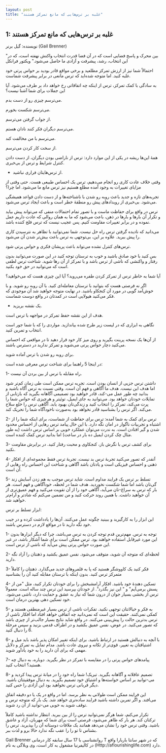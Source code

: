 ```yaml
---
layout: post
title: "غلبه بر ترس‌هایی که مانع تمرکز هستند"
---
```

1: غلبه بر ترس‌هایی که مانع تمرکز هستند
---------------------------------------

نویسنده: گیل برنر (Gail Brenner)

"بین محرک و پاسخ فضایی است که در آن فضا قدرت انتخاب واکنش نهفته است، که
در این انتخاب، رشد، پیشرفت و آزادی ما حاصل می‌شود." ویکتور فرانکل

احتمالاً شما نیز از ارزش تمرکز مطلعید و برخی مواقع قادر بودید بر حواس
پرتی خود غلبه کنید. اما متوجه شده‌اید که ترس مانعی در برابر پیشرفت
شماست.

به سادگی با کمک تمرکز، ترس از اینکه چه اتفاقاتی رخ خواهد داد بر طرف
می‌شود. آیا این جملات برای شما آشنا نیست؟

می‌ترسم چیزی رو از دست بدم.

می‌ترسم شکست بخورم.

از جواب گرفتن می‌ترسم.

می‌ترسم دیگران فکر کنند نادان هستم.

می‌ترسم با من مخالفت کند.

از سخت کار کردن می‌ترسم.

همهٔ این‌ها ریشه در یکی از این موارد دارد: ترس از ناراضی بودن دیگران، از
دست دادن کنترل شرایط و ترس از بی‌خبری.

- از ترس‌هایتان فراری نباشید.

وقتی خلاف عادت کاری رو انجام می‌دهیم، ترس یک احساس طبیعی هست. حتی وقتی
از مزایای تغییرات به وجود آمده مطلع هستیم نیز ترس مانع ما می‌شود. اما
چرا؟

تجربه‌های تازه و جدید باعث روبه رو شدن با ناشناخته‌ها و از دست دادن
قواعد همیشگی می‌شود. بی‌خبری از رویدادهای پیش رو منطقهٔ خطر است و باعث
ایجاد ترس می‌شود.

ترس در واقع برای حفاظت ماست و با تصور تمام احتمالات منفی که می‌تواند پیش
بیاید و تکرار آن بارها و بارها در ذهن، باعث می‌شود که ما به همان روالی
که عادت داریم عمل نموده و در برابر تغییرات مقاومت کنیم. پس عجیب نیست که
ترس فلج کننده باشد.

می‌دانید که نادیده گرفتن ترس راه حل نیست. شما نمی‌توانید با تظاهر به
نترسیدن کاری را پیش ببرید. علاوه بر این، بی‌توجهی به ترس باعث بیش‌تر شدن
آن می‌شود.

ترس‌های کنترل نشده می‌تواند باعث پریشان فکری و حواس پرتی شود.

بس کنید با خود صادق باشید و خوب به ترستان توجه کنید در این صورت
می‌توانید بدون رفتار و واکنشی که ناشی از ترس باشد و با تمرکز از آن رها
شوید. شناخت ترس لطفی است که می‌توانید در حق خود بکنید.

آیا شما به خاطر ترس از تمرکز کردن طفره می‌روید؟ آیا این چیزی هست که
می‌خواهید؟

اگر نه فرصتی هست که بتوانید با ترستان معامله‌ای کنید. با آن روبه رو
شوید. و با خوش‌آمد گویی در مورد آن کنجکاو باشید. در نهایت متوجه خواهید
شد آن موجودی که فکر می‌کنید هیولایی است در کمدتان در واقع دوست شماست.

- یک نقشه بریزید.

هدف از این نقشه حفظ تمرکز در مواجهه با ترس است.

نگاهی به ابزاری که در لیست زیر طرح شده بیاندازید. مواردی را که با شما
جور است انتخاب و تمرین کنید.

از آن‌ها یک نسخه پرینت بگیرید و روی میز کار خود قرار دهید تا در مواقعی
که احساس می‌کنید دچار حواس پرتی می‌شوید و تمرکز ندارید در دسترس باشند.

برای روبه رو شدن با ترس آماده شوید.

در اینجا 5 راهنما برای شناخت ترس معرفی شده است:

1- راه مقابله با ترس از بین بردن آن نیست.

داشتن ترس جزیی از انسان بودن است. تجربه ترس ممکن است طی زمان کم‌تر شود
اما هدف این نیست. هدف ما آگاهی و فهم آن است. وقتی نسبت به ترس آگاه باشید
و بدانید چه طور عمل می-کند، قادر خواهید بود تصمیمی آگاهانه بگیرید که
بازتابی از تمایلات خودتان خواهد بود. می‌توانید به جای ایمیل، توئیتر و
هرچیزی که حواس شما را پرت می‌کند، تمرکز را انتخاب کنید و زندگی‌تان بهبود
یابد. آگاهی ترس را خلع سلاح می‌کند. اگر ترس را بشناسید قادر نخواهد بود
به‌صورت ناخودآگاه شما را تحریک کند.

2- ترس برای کمک به شما آمده: ترس برای حفاظت از شماست، برای اینکه شما را
از اشتباه و تجربیات ناگوار در امان نگه دارد. با این حال پیامد ترس رهایی
از احساس محدود شدن و گیر افتادن است. به ندرت می‌توان عملکرد خوبی بر اساس
ترس داشت (به طور مثال چک کردن ایمیل ده بار در ساعت) اما بدانید ترس کمک
کننده است.

3- برای کشف ترس با نگرش باز، کنجکاوی و محبت رفتار کنید. در برابرش مقاومت
نکنید.

4- آنقدر که تصور می‌کنید تجربهٔ ترس بد نیست. تجربهٔ ترس فقط مجموعه‌ای از
افکار ذهنی و احساس فیزیکی است و یادتان باشد آگاهی و شناخت این احساس راه
رهایی از آن است.

5- تسلط بر ترس یک فرایند مداوم است. شاید ترس موجب به هم زدن آسایش زند
گی‌تان باشد اما شما شکست نخوردید. هدف شما در لحظه، خودآگاهی و فهم است.
هر بار که ترس به سراغ-تان می‌آید، آگاهی خود را از آن تقویت می‌کنید و فهم
عمیق‌تری از آن خواهید داشت. با همین روند حرکت کنید و من تضمین می‌کنم که
شادتر و آرام‌تر خواهید شد.

ابزار تسلط بر ترس:

این ابزار را به کارگیرید و ببینید چگونه عمل می‌کنند. آن‌ها را یادداشت
کرده و در جیب خود نگه دارید تا در مواقع لازم در دسترس باشند.

1- توجه به ترس. مهم‌ترین قدم توجه کردن به ترس می‌باشد، چرا که دیگر
ابزارها بدون این مورد غیرقابل استفاده خواهند بود. ترس ممکن است برای شما
آشکار باشد، در غیر این صورت حواس پرتی پیش می‌آید که ناشی از ترس است.

2- لحظه‌ای که متوجه آن شوید، متوقف می‌شود. نفس عمیق بکشید و ذهنتان را
آزاد نگه دارید.

3- فکر کنید یک کاووشگر هستید که پا به قلمروهای جدید می‌گذارد. ذهنتان را
کاملاً متمرکز ترس کنید. بدون اینکه با ترستان مقابله کنید آن را بشناسید

4- تسکین دهندهٔ خود باشید. افکار آرامشبخش را برای خودتان تکرار کنید، مثل
"من از پسش برمی‌آیم" و " این نیز بگذرد". از خودتان بپرسید این ترس چند
ساله است. معمولاً ترس از بخشی بسیار جوان از درون شما که نیاز به عشق و
حمایت دارد، ناشی می‌شود. خود تسکین دهی بهترین درمان است.

5- به فکر و خیالاتتان توجهی نکنید. تفکرات ناشی از ترس بسیار غیرمنطقی
هستند و کمکی نمی‌کنند. حقیقت این است که نمی‌دانید چه اتفاقی خواهد افتاد
اما افکار ناشی از ترس بدترین حالت را پیش‌بینی می‌کنند. در واقع شاید
نتایج بسیار جالب‌تر از چیزی باشد که تصور می‌کنید. در عوض، نفس عمیق بکشید
و در اطراف قدمی بزنید و سپس مرحلهٔ 6 را دنبال کنید.

6- با آنچه به دنبالش هستید در ارتباط باشید. برای اینکه تغییر امکان پذیر
باشد باید میل و اشتیاقتان به تغییر، قوی‌تر از تکانه و نیروی عادت باشد.
مدام تمایل به تمرکز و دلایل مهمی که برای آن دارید را به خود یادآور شوید.

7- پیامدهای حواس پرتی را در مقایسه با تمرکز در نظر بگیرید. دوباره، به
دنبال چه هستید؟ انتخاب کنید.

8- تصمیم عاقلانه و آگاهانه بگیرید. تبریک! شما راه خود را در میانهٔ ترس
پیدا کردید و می-توانید بر اساس خواسته‌ها و اشتیاق خود تصمیم بگیرید. به
دنبال موفقیتتان باشید. دیگر قربانی ترس نخواهید بود این آزادی را حس کنید.

این فرایند ممکن است طولانی به نظر برسد. اما در واقع در یک یا دو دقیقه
اتفاق می‌افتد. و اگر تمرین داشته باشید فرایند ساده‌تری خواهد شد. یک بار
که متوجه ترس و توقف شوید به خوبی می-توانید از آن رد شوید.

تکرار می‌کنم، شما هرگز نمی‌توانید ترس را از بین ببرید. انتظار نداشته
باشید کاملاً ترکتان کند. هر بار که ظاهر می‌شود، فرصتی است برای شما که
مهربان، آزاد و عاشق باشید. وقتی ترس خود را نشان می‌دهد همانند یک ملاقات
دوستانه آن را بپذیرید. ترس را بشناس تا تو را را عقب نگه ندارد حالا برو و
لذت ببر.

Gail Brenner روانشناسی با 17 سال سابقه کار درمانی T که در شهر سانتا
باربارا واقع در کالیفرنیا مشغول به کار است، وی وبلاگی به نام
(Http://aflourishinglife.com) دارد.
